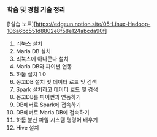 ### 학습 및 경험 기술 정리
[!실습 노트][https://edgeun.notion.site/05-Linux-Hadoop-106a6bc551d8802e8f58e124abcda90f]
1. 리눅스 설치
2. Maria DB 설치
3. 리눅스에 아나콘다 설치
4. Maria DB와 파이썬 연동
5. 하둡 설치 1.0
6. 몽고DB 설치 및 데이터 로드 및 검색
7. Spark 설치하고 데이터 로드 및 검색
8. 몽고DB를 파이썬과 연동하기
9. DB에버로 Spark에 접속하기
10. DB에버로 Maria DB에 접속하기
11. 하둡 분산 파일 시스템 명령어 배우기
12. Hive 설치
